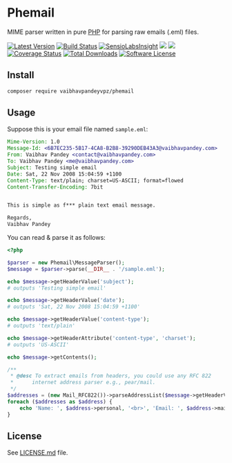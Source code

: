 # Phemail
MIME parser written in pure [PHP](http://www.php.net/) for parsing raw emails (.eml) files.

[![Latest Version](https://img.shields.io/github/release/francescogabbrielli/phemail.svg?style=flat-square)](https://github.com/francescogabbrielli/phemail/releases) [![Build Status](https://img.shields.io/travis/francescogabbrielli/phemail/master.svg?style=flat-square)](https://travis-ci.org/vaibhavpandeyvpz/phemail) [![SensioLabsInsight](https://insight.sensiolabs.com/projects/c6f2e35b-2349-452e-b696-17849c5695e0/mini.png)](https://insight.sensiolabs.com/projects/c6f2e35b-2349-452e-b696-17849c5695e0) [![](https://codeclimate.com/github/vaibhavpandeyvpz/phemail/badges/gpa.svg)](https://codeclimate.com/github/vaibhavpandeyvpz/phemail/badges) [![](https://codeclimate.com/github/vaibhavpandeyvpz/phemail/badges/coverage.svg)](https://codeclimate.com/github/vaibhavpandeyvpz/phemail/badges) [![Coverage Status](https://coveralls.io/repos/github/francescogabbrielli/phemail/badge.svg?branch=master)](https://coveralls.io/github/vaibhavpandeyvpz/phemail?branch=master) [![Total Downloads](https://img.shields.io/packagist/dt/vaibhavpandeyvpz/phemail.svg?style=flat-square)](https://packagist.org/packages/vaibhavpandeyvpz/phemail) [![Software License](https://img.shields.io/badge/license-MIT-brightgreen.svg?style=flat-square)](LICENSE.md)

Install
---
```bash
composer require vaibhavpandeyvpz/phemail
```

Usage
---
Suppose this is your email file named `sample.eml`:

```eml
Mime-Version: 1.0
Message-Id: <6B7EC235-5B17-4CA8-B2B8-39290DEB43A3@vaibhavpandey.com>
From: Vaibhav Pandey <contact@vaibhavpandey.com>
To: Vaibhav Pandey <me@vaibhavpandey.com>
Subject: Testing simple email
Date: Sat, 22 Nov 2008 15:04:59 +1100
Content-Type: text/plain; charset=US-ASCII; format=flowed
Content-Transfer-Encoding: 7bit


This is simple as f*** plain text email message.

Regards,
Vaibhav Pandey
```

You can read & parse it as follows:

```php
<?php

$parser = new Phemail\MessageParser();
$message = $parser->parse(__DIR__ . '/sample.eml');

echo $message->getHeaderValue('subject');
# outputs 'Testing simple email'

echo $message->getHeaderValue('date');
# outputs 'Sat, 22 Nov 2008 15:04:59 +1100'

echo $message->getHeaderValue('content-type');
# outputs 'text/plain'

echo $message->getHeaderAttribute('content-type', 'charset');
# outputs 'US-ASCII'

echo $message->getContents();

/**
 * @desc To extract emails from headers, you could use any RFC 822
 *      internet address parser e.g., pear/mail.
 */
$addresses = (new Mail_RFC822())->parseAddressList($message->getHeaderValue('to'));
foreach ($addresses as $address) {
    echo 'Name: ', $address->personal, '<br>', 'Email: ', $address->mailbox, '@', $address->host;
}
```

License
------
See [LICENSE.md](https://github.com/vaibhavpandeyvpz/phemail/blob/master/LICENSE.md) file.
